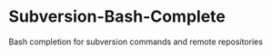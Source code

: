 Subversion-Bash-Complete
========================

Bash completion for subversion commands and remote repositories
